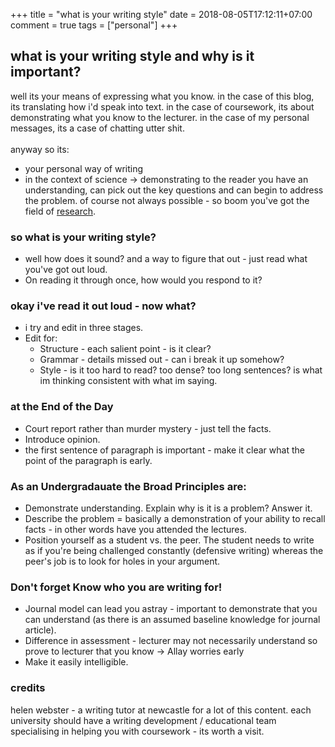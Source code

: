 +++
title = "what is your writing style"
date = 2018-08-05T17:12:11+07:00
comment = true
tags = ["personal"]
+++

## what is your writing style and why is it important?
well its your means of expressing what you know. in the case of this blog, its translating how i'd speak into text. in the case of coursework, its about demonstrating what you know to the lecturer. in the case of my personal messages, its a case of chatting utter shit.
\
\
anyway so its:
- your personal way of writing
- in the context of science -> demonstrating to the reader you have an understanding, can pick out the key questions and can begin to address the problem. of course not always possible - so boom you've got the field of [research](/posts/research).

### so what is your writing style?
- well how does it sound? and a way to figure that out - just read what you've got out loud.
- On reading it through once, how would you respond to it?


### okay i've read it out loud - now what?
- i try and edit in three stages.
- Edit for:
	- Structure - each salient point - is it clear?
	- Grammar - details missed out - can i break it up somehow?
	- Style - is it too hard to read? too dense? too long sentences? is what im thinking consistent with what im saying.

### at the End of the Day
- Court report rather than murder mystery - just tell the facts.
- Introduce opinion.
- the first sentence of paragraph is important - make it clear what the point of the paragraph is early.

### As an Undergradauate the Broad Principles are:
- Demonstrate understanding. Explain why is it is a problem? Answer it.
- Describe the problem = basically a demonstration of your ability to recall facts - in other words have you attended the lectures.
- Position yourself as a student vs. the peer. The student needs to write as if you're being challenged constantly (defensive writing) whereas the peer's job is to look for holes in your argument.

### Don't forget Know who you are writing for!
- Journal model can lead you astray - important to demonstrate that you can understand (as there is an assumed baseline knowledge for journal article).
- Difference in assessment - lecturer may not necessarily understand so prove to lecturer that you know -> Allay worries early
- Make it easily intelligible.

### credits
helen webster - a writing tutor at newcastle for a lot of this content. each university should have a writing development / educational team specialising in helping you with coursework - its worth a visit.
